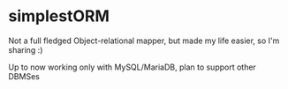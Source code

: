 # simplestORM
Not a full fledged Object-relational mapper, but made my life easier, so I'm sharing :)

Up to now working only with MySQL/MariaDB, plan to support other DBMSes
